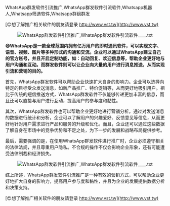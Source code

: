 WhatsApp群发软件引流推广,WhatsApp群发软件引流软件,Whatsapp机器人,Whatsapp筛选软件,Whatsapp群组群发

[😍想了解推广相关软件的朋友请登录 http://www.vst.tw](http://www.vst.tw)

 <center><img src="https://vst.tw/MP4/tuiguang/png/4.png" alt="WhatsApp群发软件引流推广,WhatsApp群发软件引流软件____.txt"></center>

**😄WhatsApp是一款全球范围内拥有亿万用户的即时通讯软件，可以实现文字、语音、视频、图片等多种形式的沟通和交流。企业可以通过WhatsApp建立自己的官方账号，并且开启定制功能，如：自动回复、欢迎信息等，帮助企业更好地与用户沟通和互动。而群发软件则可以让企业向大量的用户进行消息推送，从而实现引流和营销的目的。**

首先，WhatsApp群发软件可以帮助企业快速扩大自身的影响力。企业可以选择向特定的目标受众发送消息，如新产品推广、特价促销等，从而更好地吸引用户。相比于传统的短信推送方式，WhatsApp群发软件不仅能够传递更加丰富的信息，而且还可以直接与用户进行互动，提高用户的参与度和黏性。

其次，WhatsApp群发软件也可以帮助企业更好地进行营销分析。通过对发送消息的数据进行统计和分析，企业可以了解用户的兴趣爱好、反馈意见等信息，从而更好地针对用户需求进行产品和服务的升级和优化。而且，企业还可以通过这些数据了解自身在市场中的竞争优势和不足之处，为下一步的发展和战略布局提供参考。

最后，需要强调的是，在使用WhatsApp群发软件进行推广时，企业必须遵守相关的法律法规，并且尊重用户隐私。不合规的操作不仅会影响企业形象，还有可能遭受法律制裁和经济损失。

 <center><img src="https://vst.tw/MP4/tuiguang/png/1.png" alt="WhatsApp群发软件引流推广,WhatsApp群发软件引流软件____.txt"></center>

综上所述，WhatsApp群发软件引流推广是一种有效的营销方式，可以帮助企业更好地扩大自身的影响力，提高用户参与度和黏性，并且为企业的发展提供数据分析和决策支持。

[😍想了解推广相关软件的朋友请登录 http://www.vst.tw](http://www.vst.tw)



